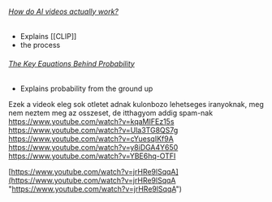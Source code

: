 ###### [How do AI videos actually work?](https://www.youtube.com/watch?v=iv-5mZ_9CPY)
- Explains [[CLIP]]
- the process
###### [The Key Equations Behind Probability](https://www.youtube.com/watch?v=KHVR587oW8I)
* Explains probability from the ground up

Ezek a videok eleg sok otletet adnak kulonbozo lehetseges iranyoknak, meg nem neztem meg az osszeset, de itthagyom addig spam-nak
https://www.youtube.com/watch?v=kqaMIFEz15s
https://www.youtube.com/watch?v=Ula3TG8QS7g
https://www.youtube.com/watch?v=cYuesqIKf9A
https://www.youtube.com/watch?v=y8iDGA4Y650
https://www.youtube.com/watch?v=YBE6hq-OTFI

[https://www.youtube.com/watch?v=jrHRe9lSqqA](https://www.youtube.com/watch?v=jrHRe9lSqqA "https://www.youtube.com/watch?v=jrHRe9lSqqA")

